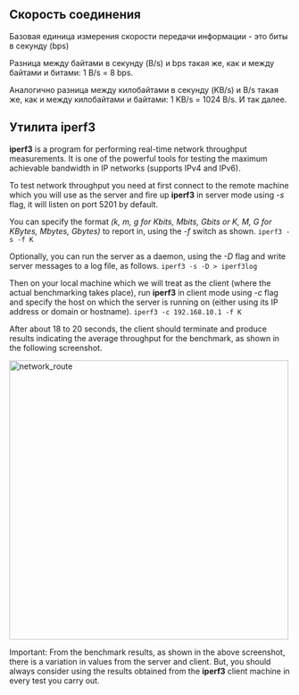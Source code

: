## Скорость соединения
Базовая единица измерения скорости передачи информации - это биты в секунду (bps)

Разница между байтами в секунду (B/s) и bps такая же, как и между байтами и битами: 1 B/s = 8 bps.

Аналогично разница между килобайтами в секунду (KB/s) и B/s такая же, как и между килобайтами и байтами: 1 KB/s = 1024 B/s. И так далее.

## Утилита **iperf3**
**iperf3** is a program for performing real-time network throughput measurements.
It is one of the powerful tools for testing the maximum achievable bandwidth in IP networks (supports IPv4 and IPv6).

To test network throughput you need at first connect to the remote machine which you will use as the server and fire up **iperf3** in server mode using *-s* flag, it will listen on port 5201 by default.

You can specify the format *(k, m, g for Kbits, Mbits, Gbits or K, M, G for KBytes, Mbytes, Gbytes)* to report in, using the *-f* switch as shown.
```iperf3 -s -f K```

Optionally, you can run the server as a daemon, using the *-D* flag and write server messages to a log file, as follows.
```iperf3 -s -D > iperf3log```

Then on your local machine which we will treat as the client (where the actual benchmarking takes place),
run **iperf3** in client mode using *-c* flag and specify the host on which the server is running on (either using its IP address or domain or hostname).
```iperf3 -c 192.168.10.1 -f K```

After about 18 to 20 seconds, the client should terminate and produce results indicating the average throughput for the benchmark, as shown in the following screenshot.

<img src="../misc/images/iperf.png" alt="network_route" width="500"/>

Important: From the benchmark results, as shown in the above screenshot, there is a variation in values from the server and client.
But, you should always consider using the results obtained from the **iperf3** client machine in every test you carry out.
